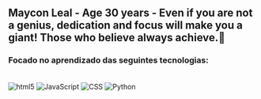 ## Maycon Leal - Age 30 years - Even if you are not a genius, dedication and focus will make you a giant! Those who believe always achieve.🚀
### Focado no aprendizado das seguintes tecnologias:
<div style="display: inline_block"><br/>
<img align="center" alt="html5" src= "https://img.shields.io/badge/HTML5-E34F26?style=for-the-badge&logo=html5&logoColor=white">
<img align="center" alt="JavaScript" src= "https://img.shields.io/badge/JavaScript-F7DF1E?style=for-the-badge&logo=javascript&logoColor=black">
<img align="center" alt="CSS" src= "https://img.shields.io/badge/CSS3-1572B6?style=for-the-badge&logo=css3&logoColor=white">
<img align="center" alt="Python" src= "https://img.shields.io/badge/PYTHON-E34F26?style=for-the-badge&logo=python&logoColor=white">
